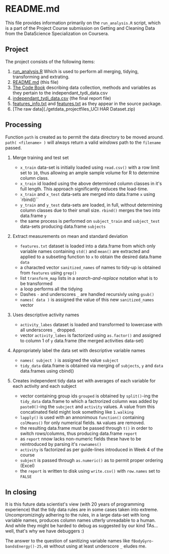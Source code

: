 # README.md

This file provides information primarily on the `run_analysis.R` script, which is a part of the Project Course submission on Getting and Cleaning Data from the DataScience Specialization on Coursera.


## Project

The project consists of the following items:

1. [run_analysis.R](./run_analysis.R) Which is used to perform all merging, tidying, transforming and extrating.
2. [README.md](./README.md) (this file)
3. [The Code Book](./CodeBook.md) describing data collection, methods and variables as they pertain to the independant_tydi_data.csv
4. [independant_tydi_data.csv]( ./independant_tidy_data ) (the final report file)
5. [features_info.txt](./features_info.txt) and [features.txt](./features_info.txt) as they appear in the source package.
6. [The raw data](./getdata_projectfiles_UCI HAR Dataset.zip)



## Processing

Function `path` is created as to permit the data directory to be moved around. `path( <filename> )` will always return a valid *windows* path to the `filename` passed.

1. Merge training and test set
   * `x_train` data-set is initialiy loaded using `read.csv()` with a row limit set to `10`, thus allowing an ample sample volume for R to determine column class.
   * `x_train` id loaded using the above determined column classes in it's full length. This approach significantly reduces the load-time.
   * `x_train` and `x_test` data-sets are merged into data.frame `x` using `rbind()``
   * `y_train` and `y_test` data-sets are loaded, in full, without determining column classes due to their small size. `rbind()` merges the two into data.frame `y`
   * the same process is performed on `subject_train` and `subject_test` data-sets producing data.frame `subjects`

2. Extract measurements on mean and standard deviation
   * `features.txt` dataset is loaded into a data.frame from which only variable names containing `std()` and `mean()` are extracted 
   and applied to a subseting function to `x` to obtain the desired data.frame `data`
   * a characted vector `sanitized_names` of names to tidy-up is obtained from `features` using `grep()`
   * list `transform_map` lists in a *search-and-replace* notation what is to be transformed
   * a loop performs all the tidying
   * Dashes `-` and underscores `_` are handled recursivly using `gsub()`
   * `names( data )` is assigned the value of this new `sanitized_names` vector

3. Uses descriptive activity names   
   * `activity_labes` dataset is loaded and transformed to lowercase with all underscores `_` dropped.
   * vector `activity_labes` is factorized using `as.factor()` and assigned to column 1 of `y` data.frame (the merged activities data-set)

4. Appropriately label the data set with descriptive variable names
   * `names( subject )` is assigned the value `subject`
   * `tidy_data` data.frame is obtained via merging of `subjects`, `y` and `data` data.frames using cbind()

5. Creates independent tidy data set with averages of each variable for each activity and each subject
   * vector containing group ids `grouped` is obtained by `split()`-ing the `tidy_data` data.frame to which a factrorized column was added by `paste0()`-ing the `subcject` and `activity` values.
   A value from this concatinated field might look something like `1.walking`
   * `lapply()` is used with an annonimous `function()` containing `colMeans()` for only numerical fields. `NA` values are removed.
   * the resulting data.frame must be passed through `t()` in order to switch rows/columns, thus producing data.frame `report`
   * as `report` nnow lacks non-numeric fields these have to be reintroduced by parsing it's `rownames()`
   * `activity` is factorized as per guide-lines introduced in Week 4 of the course
   * `subject` is passed through `as.numeric()` as to permit proper ordering (Excel)
   * the `report` is written to disk using `write.csv()` with `row.names` set to `FALSE`


## In closing

It is this future data scientist's view (with 20 years of programming experience) that the tidy data rules are in some cases taken into extreme.
Uncompromizingly adhering to the rules, in a large data-set with long variable names, produces column names utterly unreadable to a human. And while they might be harded to debug
as suggested by our kind TAs... well, that's why we have debuggers :)

The answer to the question of sanitizing variable names like `fBodyGyro-bandsEnergy()-25,48` without using at least underscore `_` eludes me.
